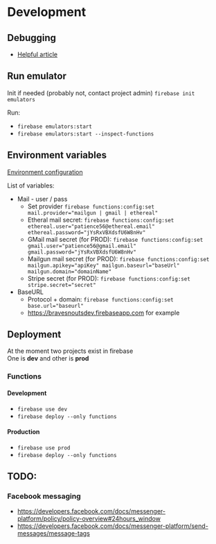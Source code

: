 # Development

## Debugging

-   [Helpful article](https://medium.com/firebase-developers/debugging-firebase-functions-in-vs-code-a1caf22db0b2)

## Run emulator

Init if needed (probably not, contact project admin) `firebase init emulators`

Run:

-   `firebase emulators:start`
-   `firebase emulators:start --inspect-functions`

## Environment variables

[Environment configuration](https://firebase.google.com/docs/functions/config-env)

List of variables:

-   Mail - user / pass
    -   Set provider `firebase functions:config:set mail.provider="mailgun | gmail | ethereal"`
    -   Etheral mail secret: `firebase functions:config:set ethereal.user="patience56@ethereal.email" ethereal.password="jYsRxVBXdsfU6W8nHv"`
    -   GMail mail secret (for PROD): `firebase functions:config:set gmail.user="patience56@gmail.email" gmail.password="jYsRxVBXdsfU6W8nHv"`
    -   Mailgun mail secret (for PROD): `firebase functions:config:set mailgun.apikey="apiKey" mailgun.baseurl="baseUrl" mailgun.domain="domainName"`
    -   Stripe secret (for PROD): `firebase functions:config:set stripe.secret="secret"`
-   BaseURL
    -   Protocol + domain: `firebase functions:config:set base.url="baseurl"`
    -   https://bravesnoutsdev.firebaseapp.com for example

## Deployment

At the moment two projects exist in firebase  
One is **dev** and other is **prod**

### Functions

#### Development

-   `firebase use dev`
-   `firebase deploy --only functions`

#### Production

-   `firebase use prod`
-   `firebase deploy --only functions`

## TODO:

### Facebook messaging

-   https://developers.facebook.com/docs/messenger-platform/policy/policy-overview#24hours_window
-   https://developers.facebook.com/docs/messenger-platform/send-messages/message-tags
